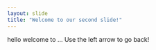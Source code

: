 ```yaml
---
layout: slide
title: "Welcome to our second slide!"
---
```

hello welcome to ...
Use the left arrow to go back!
